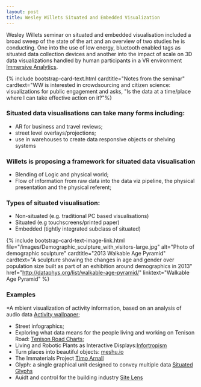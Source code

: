 ```yaml
---
layout: post
title: Wesley Willets Situated and Embedded Visualization
---
```


Wesley Willets seminar on situated and embedded visualisation included a broad sweep of the state of the art and an overview 
of two studies he is conducting. One into the use of low energy, bluetooth enabled tags as situated data collection devices and 
another into the impact of scale on 3D data visualizations handled by human participants in a VR environment 
[Immersive Analytics](https://groups.inf.ed.ac.uk/vishub/immersiveanalytics/). 

{% include bootstrap-card-text.html cardtitle="Notes from the seminar" cardtext="WW is interested in crowdsourcing and citizen
science: visualizations for public engagement and asks, "Is the data at a time/place where I can take effective action on it?"%}

### Situated data visualisations can take many forms including:
* AR for business and travel reviews; 
* street level overlays/projections;
* use in warehouses to create data responsive objects or shelving systems

### Willets is proposing a framework for situated data visualisation
* Blending of Logic and physical world; 
* Flow of information from raw data into the data viz pipeline, the physical presentation and the physical referent;

### Types of situated visualisation:
* Non-situated (e.g. traditional PC based visualisations)
* Situated (e.g touchscreens/printed paper)
* Embedded (tightly integrated subclass of situated)

{% include bootstrap-card-text-image-link.html file="/images/Demographic_sculpture_with_visitors-large.jpg" 
alt="Photo of demographic sculpture" cardtitle="2013 Walkable Age Pyramid" cardtext="A sculpture showing the changes in 
age and gender over population size built as part of an exhibition around demographics in 2013" 
href="http://dataphys.org/list/walkable-age-pyramid/" linktext="Walkable Age Pyramid" %}

### Examples
*A mbient visualization of activity information, based on an analysis of audio data [Activity wallpaper](https://www.semanticscholar.org/paper/Activity-wallpaper%3A-ambient-visualization-of-Skog/18f2b30f79607f6aec139b1ec680ae2e6913ea2d); 
* Street infographics;
* Exploring what data means for the people living and working on Tenison Road: [Tenison Road Charts](http://tenisonroad.com/);
* Living and Robotic Plants as Interactive Displays:[Infortropism](http://www.cs.cmu.edu/~akhurst/publications/holstius04-infotropism.pdf)
* Turn places into beautiful objects: [meshu.io](https://www.meshu.io/)
* The Immaterials Project [Timo Arnall](http://www.elasticspace.com/2013/09/the-immaterials-project)
* Glyph: a single graphical unit designed to convey multiple data [Situated Glyphs](https://www.researchgate.net/publication/279473719_A_miniaturized_display_network_for_situated_glyphs)
* Auidt and control for the building industry [Site Lens](http://www.sitelens.io/)

